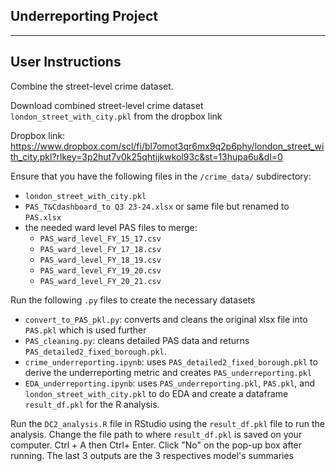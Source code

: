  Underreporting Project
---

---
## User Instructions



Combine the street-level crime dataset.

Download combined street-level crime dataset ``london_street_with_city.pkl`` from the dropbox link

Dropbox link: https://www.dropbox.com/scl/fi/bl7omot3qr6mx9q2p6phy/london_street_with_city.pkl?rlkey=3p2hut7v0k25qhtijkwkol93c&st=13hupa6u&dl=0

Ensure that you have the following files in the ``/crime_data/`` subdirectory:
- ``london_street_with_city.pkl`` 
- ``PAS_T&Cdashboard_to Q3 23-24.xlsx`` or same file but renamed to ``PAS.xlsx``
-  the needed ward level PAS files to merge:
    - ``PAS_ward_level_FY_15_17.csv`` 
    - ``PAS_ward_level_FY_17_18.csv``
    - ``PAS_ward_level_FY_18_19.csv``
    - ``PAS_ward_level_FY_19_20.csv``
    - ``PAS_ward_level_FY_20_21.csv``

Run the following ``.py`` files to create the necessary datasets
-  ``convert_to_PAS_pkl.py``: converts and cleans the original xlsx file into ``PAS.pkl`` which is used further
-  ``PAS_cleaning.py``: cleans detailed PAS data and returns ``PAS_detailed2_fixed_borough.pkl``.
-  ``crime_underreporting.ipynb``: uses ``PAS_detailed2_fixed_borough.pkl`` to derive the underreporting metric and creates ``PAS_underreporting.pkl``
-  ``EDA_underreporting.ipynb``: uses ``PAS_underreporting.pkl``, ``PAS.pkl``, and ``london_street_with_city.pkl`` to do EDA and create a dataframe ``result_df.pkl`` for the R analysis.

Run the ``DC2_analysis.R`` file in RStudio using the ``result_df.pkl`` file to run the analysis. Change the file path to where ``result_df.pkl`` is saved on your computer. 
Ctrl + A then Ctrl+ Enter. Click "No" on the pop-up box after running. The last 3 outputs are the 3 respectives model's summaries
